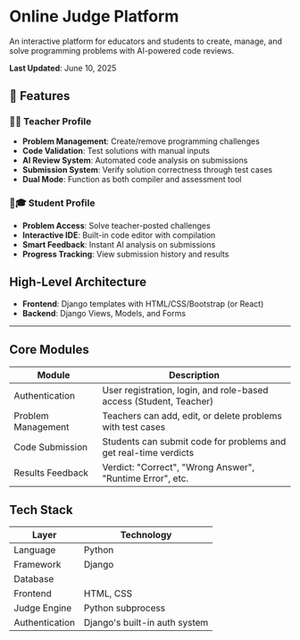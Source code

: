 # Online Judge Platform

An interactive platform for educators and students to create, manage, and solve programming problems with AI-powered code reviews.

**Last Updated**: June 10, 2025

## 🚀 Features

### 👩🏫 Teacher Profile
- **Problem Management**: Create/remove programming challenges
- **Code Validation**: Test solutions with manual inputs
- **AI Review System**: Automated code analysis on submissions
- **Submission System**: Verify solution correctness through test cases
- **Dual Mode**: Function as both compiler and assessment tool

### 🧑🎓 Student Profile
- **Problem Access**: Solve teacher-posted challenges
- **Interactive IDE**: Built-in code editor with compilation
- **Smart Feedback**: Instant AI analysis on submissions
- **Progress Tracking**: View submission history and results


##  High-Level Architecture


- **Frontend**: Django templates with HTML/CSS/Bootstrap (or React)
- **Backend**: Django Views, Models, and Forms


---

##  Core Modules

| Module             | Description                                                                 |
|--------------------|-----------------------------------------------------------------------------|
| Authentication     | User registration, login, and role-based access (Student, Teacher)          |
| Problem Management | Teachers can add, edit, or delete problems with test cases                  |
| Code Submission    | Students can submit code for problems and get real-time verdicts            |
| Results Feedback   | Verdict: "Correct", "Wrong Answer", "Runtime Error", etc.                   |




##  Tech Stack

| Layer      | Technology                      |
|------------|----------------------------------|
| Language   | Python                          |
| Framework  | Django                          |
| Database   |                                 |
| Frontend   | HTML, CSS                       |
| Judge Engine | Python subprocess             |
| Authentication | Django's built-in auth system |

